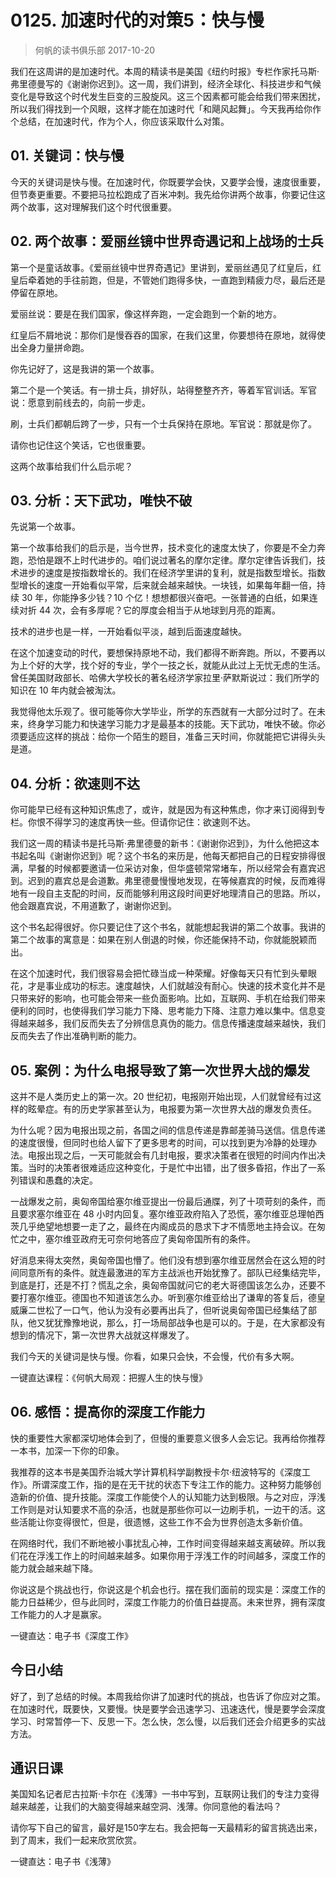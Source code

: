# 0125. 加速时代的对策5：快与慢
> 何帆的读书俱乐部
2017-10-20

我们在这周讲的是加速时代。本周的精读书是美国《纽约时报》专栏作家托马斯·弗里德曼写的《谢谢你迟到》。这一周，我们讲到，经济全球化、科技进步和气候变化是导致这个时代发生巨变的三股旋风。这三个因素都可能会给我们带来困扰，所以我们得找到一个风眼，这样才能在加速时代「和飓风起舞」。今天我再给你作个总结，在加速时代，作为个人，你应该采取什么对策。

## 01. 关键词：快与慢

今天的关键词是快与慢。在加速时代，你既要学会快，又要学会慢，速度很重要，但节奏更重要。不要把马拉松跑成了百米冲刺。我先给你讲两个故事，你要记住这两个故事，这对理解我们这个时代很重要。

## 02. 两个故事：爱丽丝镜中世界奇遇记和上战场的士兵

第一个是童话故事。《爱丽丝镜中世界奇遇记》里讲到，爱丽丝遇见了红皇后，红皇后牵着她的手往前跑，但是，不管她们跑得多快，一直跑到精疲力尽，最后还是停留在原地。

爱丽丝说：要是在我们国家，像这样奔跑，一定会跑到一个新的地方。

红皇后不屑地说：那你们是慢吞吞的国家，在我们这里，你要想待在原地，就得使出全身力量拼命跑。

你先记好了，这是我讲的第一个故事。

第二个是一个笑话。有一排士兵，排好队，站得整整齐齐，等着军官训话。军官说：愿意到前线去的，向前一步走。

刷，士兵们都朝后跨了一步，只有一个士兵保持在原地。军官说：那就是你了。

请你也记住这个笑话，它也很重要。

这两个故事给我们什么启示呢？

## 03. 分析：天下武功，唯快不破

先说第一个故事。

第一个故事给我们的启示是，当今世界，技术变化的速度太快了，你要是不全力奔跑，恐怕是跟不上时代进步的。咱们说过著名的摩尔定律。摩尔定律告诉我们，技术进步的速度是按指数增长的。我们在经济学里讲的复利，就是指数型增长。指数型增长的速度一开始看似平常，后来就会越来越快。一块钱，如果每年翻一倍，持续 30 年，你能挣多少钱？10 个亿！想想都很兴奋吧。一张普通的白纸，如果连续对折 44 次，会有多厚呢？它的厚度会相当于从地球到月亮的距离。

技术的进步也是一样，一开始看似平淡，越到后面速度越快。

在这个加速变动的时代，要想保持原地不动，我们都得不断奔跑。所以，不要再以为上个好的大学，找个好的专业，学个一技之长，就能从此过上无忧无虑的生活。曾任美国财政部长、哈佛大学校长的著名经济学家拉里·萨默斯说过：我们所学的知识在 10 年内就会被淘汰。

我觉得他太乐观了。很可能等你大学毕业，所学的东西就有一大部分过时了。在未来，终身学习能力和快速学习能力才是最基本的技能。天下武功，唯快不破。你必须要适应这样的挑战：给你一个陌生的题目，准备三天时间，你就能把它讲得头头是道。

## 04. 分析：欲速则不达

你可能早已经有这种知识焦虑了，或许，就是因为有这种焦虑，你才来订阅得到专栏。你恨不得学习的速度再快一些。但请你记住：欲速则不达。

我们这一周的精读书是托马斯·弗里德曼的新书：《谢谢你迟到》，为什么他把这本书起名叫《谢谢你迟到》呢？这个书名的来历是，他每天都把自己的日程安排得很满，早餐的时候都要邀请一位采访对象，但华盛顿常常堵车，所以经常会有嘉宾迟到。迟到的嘉宾总是会道歉。弗里德曼慢慢地发现，在等候嘉宾的时候，反而难得地有一段自主支配的时间，反而能够利用这段时间更好地理清自己的思路。所以，他会跟嘉宾说，不用道歉了，谢谢你迟到。

这个书名起得很好。你只要记住了这个书名，就能想起我讲的第二个故事。我讲的第二个故事的寓意是：如果在别人倒退的时候，你还能保持不动，你就能脱颖而出。

在这个加速时代，我们很容易会把忙碌当成一种荣耀。好像每天只有忙到头晕眼花，才是事业成功的标志。速度越快，人们就越没有耐心。快速的技术变化并不是只带来好的影响，也可能会带来一些负面影响。比如，互联网、手机在给我们带来便利的同时，也使得我们学习能力下降、思考能力下降、注意力难以集中。信息变得越来越多，我们反而失去了分辨信息真伪的能力。信息传播速度越来越快，我们反而失去了作出准确判断的能力。

## 05. 案例：为什么电报导致了第一次世界大战的爆发

这并不是人类历史上的第一次。20 世纪初，电报刚开始出现，人们就曾经有过这样的眩晕症。有的历史学家甚至认为，电报要为第一次世界大战的爆发负责任。

为什么呢？因为电报出现之前，各国之间的信息传递是靠邮差骑马送信。信息传递的速度很慢，但同时也给人留下了更多思考的时间，可以找到更为冷静的处理办法。电报出现之后，一天可能就会有几封电报，要求决策者在很短的时间内作出决策。当时的决策者很难适应这种变化，于是忙中出错，出了很多昏招，作出了一系列错误和愚蠢的决定。

一战爆发之前，奥匈帝国给塞尔维亚提出一份最后通牒，列了十项苛刻的条件，而且要求塞尔维亚在 48 小时内回复。塞尔维亚政府陷入了恐慌，塞尔维亚总理帕西茨几乎绝望地想要一走了之，最终在内阁成员的恳求下才不情愿地主持会议。在匆忙之中，塞尔维亚政府无可奈何地答应了奥匈帝国所有的条件。

好消息来得太突然，奥匈帝国也懵了。他们没有想到塞尔维亚居然会在这么短的时间同意所有的条件。就连最激进的军方主战派也开始犹豫了。部队已经集结完毕，到底是打，还是不打？慌乱之余，奥匈帝国就问它的老大哥德国该怎么办，还要不要打塞尔维亚。德国也不知道该怎么办。听到塞尔维亚给出了谦卑的答复后，德皇威廉二世松了一口气，他认为没有必要再出兵了，但听说奥匈帝国已经集结了部队，他又犹犹豫豫地说，那么，打一场局部战争也是可以的。于是，在大家都没有想到的情况下，第一次世界大战就这样爆发了。

我们今天的关键词是快与慢。你看，如果只会快，不会慢，代价有多大啊。

一键直达课程：《何帆大局观：把握人生的快与慢》

## 06. 感悟：提高你的深度工作能力

快的重要性大家都深切地体会到了，但慢的重要意义很多人会忘记。我再给你推荐一本书，加深一下你的印象。

我推荐的这本书是美国乔治城大学计算机科学副教授卡尔·纽波特写的《深度工作》。所谓深度工作，指的是在无干扰的状态下专注工作的能力。这种努力能够创造新的价值、提升技能。深度工作能使个人的认知能力达到极限。与之对应，浮浅工作则是对认知要求不高的杂活，也就是那些你可以一边刷手机，一边干的活。这些活能让你变得很忙，但是，很遗憾，这些工作不会为世界创造太多新价值。

在网络时代，我们不断地被小事扰乱心神，工作时间变得越来越支离破碎。所以我们花在浮浅工作上的时间越来越多。如果你用于浮浅工作的时间越多，深度工作的能力就会越来越下降。

你说这是个挑战也行，你说这是个机会也行。摆在我们面前的现实是：深度工作的能力日益稀少，但与此同时，深度工作能力的价值日益提高。未来世界，拥有深度工作能力的人才是赢家。

一键直达：电子书《深度工作》

## 今日小结

好了，到了总结的时候。本周我给你讲了加速时代的挑战，也告诉了你应对之策。在加速时代，既要快，又要慢。快是要学会迅速学习、迅速迭代，慢是要学会深度学习、时常暂停一下、反思一下。怎么快，怎么慢，以后我们还会介绍更多的实战方法。

## 通识日课

美国知名记者尼古拉斯·卡尔在《浅薄》一书中写到，互联网让我们的专注力变得越来越差，让我们的大脑变得越来越空洞、浅薄。你同意他的看法吗？     

请你写下自己的留言，最好是150字左右。我会把每一天最精彩的留言挑选出来，到了周末，我们一起来欣赏欣赏。

一键直达：电子书《浅薄》


